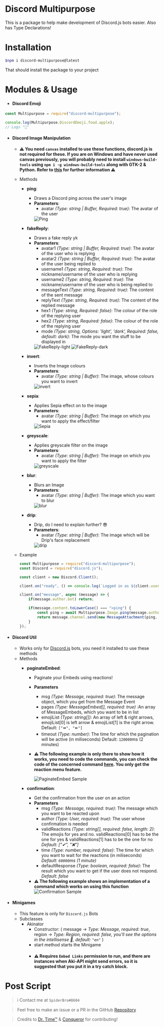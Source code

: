 # **Discord Multipurpose**

This is a package to help make development of Discord.js bots easier. Also has Type Declarations!

# Installation
```sh
$npm i discord-multipurpose@latest
```

That should install the package to your project

# Modules & Usage

- #### Discord Emoji
```js
const Multipurpose = require("discord-multipurpose");

console.log(Multipurpose.DiscordEmoji.food.apple);
// Logs "🍎"
```

- #### Discord Image Manipulation
	- **⚠ You need `canvas` installed to use these functions, discord.js is not required for these. If you are on Windows and have never used canvas previously, you will probably need to install `windows-build-tools` using `npm i -g windows-build-tools` along with GTK-2 & Python. Refer to [this](https://www.npmjs.com/package/canvas) for further information ⚠**
	- Methods
		- **ping**: 
			- Draws a Discord ping across the user's image
			- **Parameters**: 
				- avatar *(Type: string | Buffer, Required: true)*: The avatar of the user
				<img src="/Tests/Image/Ping.png" alt="Ping">

		- **fakeReply**:
			- Draws a fake reply yk
			- **Parameters**:
				- avatar1 *(Type: string | Buffer, Required: true)*: The avatar of the user who is replying
				- avatar2 *(Type: string | Buffer, Required: true)*: The avatar of the user being replied to
				- username1 *(Type: string, Required: true)*: The nickname/username of the user who is replying
				- username2 *(Type: string, Required: true)*: The nickname/username of the user who is being replied to
				- messageText *(Type: string, Required: true)*: The content of the sent message
				- replyText *(Type: string, Required: true)*: The content of the replied message
				- hex1 *(Type: string, Required: false)*: The colour of the role of the replying user
				- hex2 *(Type: string, Required: false)*: The colour of the role of the replying user
				- mode *(Type: string, Options: 'light', 'dark', Required: false, default: dark)*: The mode you want the stuff to be displayed in
				<img src="/Tests/Image/FakeReply-light.png" alt="FakeReply-light">
				<img src="/Tests/Image/FakeReply-dark.png" alt="FakeReply-dark">

		- **invert**:
			- Inverts the Image colours
			- **Parameters**:
				- avatar *(Type: string | Buffer)*: The image, whose colours you want to invert
				<img src="/Tests/Image/invert.png" alt="invert">

		- **sepia**:
			- Applies Sepia effect on to the image
			- **Parameters**:
				- avatar *(Type: string | Buffer)*: The image on which you want to apply the effect/filter
				<img src="/Tests/Image/Sepia.png" alt="Sepia">

		- **greyscale**:
			- Applies greyscale filter on the image
			- **Parameters**:
				- avatar *(Type: string | Buffer)*: The image on which you want to apply the filter
				<img src="/Tests/Image/greyscale.png" alt="greyscale">

		- **blur**:
			- Blurs an Image
			- **Parameters**:
				- avatar *(Type: string | Buffer)*: The image which you want to blur
				<img src="/Tests/Image/blur.png" alt="blur">

		- **drip**:
			- Drip, do I need to explain further? 😎 
			- **Parameters**:
				- avatar *(Type: string | Buffer)*: The image which will be Drip's face replacement
				<img src="/Tests/Image/drip.png" alt="drip">

	- Example
		```js
		const Multipurpose = require("discord-multipurpose");
		const Discord = require("discord.js");

		const client = new Discord.Client();

		client.on("ready", () => console.log(`Logged in as ${client.user.tag}!`));

		client.on("message", async (message) => {
			if(message.author.bot) return;

			if(message.content.toLowerCase() === ">ping") {
				const ping = await Multipurpose.Image.ping(message.author.displayAvatarURL({ format: 'png' }));
				return message.channel.send(new MessageAttachment(ping, "ping.png"));
			}
		});
		```

- #### Discord Util
	- Works only for [Discord.js](https://discord.js.org) bots, you need it installed to use these methods
	- Methods
		- **paginateEmbed**:
			- Paginate your Embeds using reactions!
			- **Parameters**
				- msg *(Type: Message, required: true)*: The message object, which you get from the Message Event
				- pages *(Type: MessageEmbed[], required: true)* :An array of MessageEmbeds, which you want to be in list
				- emojiList *(Type: string[])*: An array of left & right arrows, emojiList[0] is left arrow & emojiList[1] is the right arrow. Default: `["⏪", "⏩"]`
				- timeout *(Type: number)*: The time for which the pagination will be active (in miliseconds)
				Default: `120000`ms (2 minutes)
			- **⚠ The following example is only there to show how it works, you need to code the commands, you can check the code of the concerned command [here](https://github.com/SpiderMath/Intrepid/blob/cd9dfd6e41d74ba4dbe678c937f5b32b95942d09/Source/Commands/Developer/MDNSearchCommand.ts). You only get the reaction menu feature.**  

				<img src="/Tests/DiscordUtil/paginateEmbed_Sample.gif" alt="PaginateEmbed Sample">

		- **confirmation**:
			- Get the confirmation from the user on an action
			- **Parameters**
				- msg *(Type: Message, required: true)*: The message which you want to be reacted upon
				- author *(Type: User, required: true)*: The user whose confirmation is needed
				- validReactions *(Type: string[], required: false, length: 2)*: The emojis for yes and no. validReactions[0] has to be the one for yes & validReactions[1] has to be the one for no
				*Default: ["✔", "❌"]*
				- time *(Type: number, required: false)*: The time for which you want to wait for the reactions (in miliseconds)
				*Default: `60000`ms (1 minute)*
				- defaultResponse *(Type: boolean, required: false)*: The result which you want to get if the user does not respond.
				*Default: false*
			- **⚠ The following example shows an implementation of a command which works on using this function**
				<img src="/Tests/DiscordUtil/Confirmation_Sample.gif" alt="Confirmation Sample">


- #### Minigames
	- This feature is only for `Discord.js` Bots
	- Subclasses
		- Akinator
			- Constructor: (
				message -> *Type: Message, required: true*,
				region -> *Type: Region, required: false, you'll see the options in the intellisense 🤫, default: `"en"`*
			)
			- start method starts the Minigame
			- #### ⚠ Requires `Embed Links` permission to run, and there are instances when Aki-API might send errors, so it is suggested that you put it in a try catch block.


# Post Script
> ℹ️ Contact me at `SpiderBro#8604`

> Feel free to make an issue or a PR in the GitHub [Repository](https://github.com/SpiderMath/Discord-Multipurpose)

> Credits to [Dr. Time™](https://github.com/Rubayz) & [Conqueror](https://github.com/hasib-rashid) for contributing!